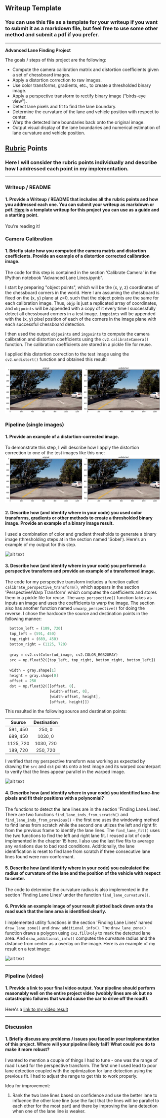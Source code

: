 ## Writeup Template

### You can use this file as a template for your writeup if you want to submit it as a markdown file, but feel free to use some other method and submit a pdf if you prefer.

---

**Advanced Lane Finding Project**

The goals / steps of this project are the following:

* Compute the camera calibration matrix and distortion coefficients given a set of chessboard images.
* Apply a distortion correction to raw images.
* Use color transforms, gradients, etc., to create a thresholded binary image.
* Apply a perspective transform to rectify binary image ("birds-eye view").
* Detect lane pixels and fit to find the lane boundary.
* Determine the curvature of the lane and vehicle position with respect to center.
* Warp the detected lane boundaries back onto the original image.
* Output visual display of the lane boundaries and numerical estimation of lane curvature and vehicle position.

[//]: # (Image References)

[image1]: ./output_images/undistorted_output.png "Road Undistorted"
[image3]: ./output_images/sobel_output.jpg "Binary Example"
[image4]: ./output_images/warp_output.jpg "Warp Example"
[image5]: ./examples/color_fit_lines.jpg "Fit Visual"
[image6]: ./output_images/lane_overlay_output.jpg "Output"
[video1]: ./project_video.mp4 "Video"

## [Rubric](https://review.udacity.com/#!/rubrics/571/view) Points

### Here I will consider the rubric points individually and describe how I addressed each point in my implementation.  

---

### Writeup / README

#### 1. Provide a Writeup / README that includes all the rubric points and how you addressed each one.  You can submit your writeup as markdown or pdf.  [Here](https://github.com/udacity/CarND-Advanced-Lane-Lines/blob/master/writeup_template.md) is a template writeup for this project you can use as a guide and a starting point.  

You're reading it!

### Camera Calibration

#### 1. Briefly state how you computed the camera matrix and distortion coefficients. Provide an example of a distortion corrected calibration image.

The code for this step is contained in the section 'Calibrate Camera' in the IPython notebook "Advanced Lane Lines.ipynb".  

I start by preparing "object points", which will be the (x, y, z) coordinates of the chessboard corners in the world. Here I am assuming the chessboard is fixed on the (x, y) plane at z=0, such that the object points are the same for each calibration image.  Thus, `objp` is just a replicated array of coordinates, and `objpoints` will be appended with a copy of it every time I successfully detect all chessboard corners in a test image.  `imgpoints` will be appended with the (x, y) pixel position of each of the corners in the image plane with each successful chessboard detection.  

I then used the output `objpoints` and `imgpoints` to compute the camera calibration and distortion coefficients using the `cv2.calibrateCamera()` function. The calibration coefficients are stored in a pickle file for reuse.

I applied this distortion correction to the test image using the `cv2.undistort()` function and obtained this result: 

![alt text][image1]

### Pipeline (single images)

#### 1. Provide an example of a distortion-corrected image.

To demonstrate this step, I will describe how I apply the distortion correction to one of the test images like this one:
![alt text][image1]

#### 2. Describe how (and identify where in your code) you used color transforms, gradients or other methods to create a thresholded binary image.  Provide an example of a binary image result.

I used a combination of color and gradient thresholds to generate a binary image (thresholding steps at in the section named 'Sobel').  Here's an example of my output for this step.

![alt text][image3]

#### 3. Describe how (and identify where in your code) you performed a perspective transform and provide an example of a transformed image.

The code for my perspective transform includes a function called `calibrate_perspective_transform()`, which appears in the section 'Perspective/Warp Transform' which computes the coefficients and stores them in a pickle file for reuse. The `warp_perspective()` function takes as inputs an image and uses the coefficients to warp the image. The section also has another function named `unwarp_perspective()` for doing the reverse. I chose the hardcode the source and destination points in the following manner:

```python
  bottom_left = (189, 720)
  top_left = (591, 450)
  top_right = (689, 450)
  bottom_right = (1125, 720)
  
  gray = cv2.cvtColor(ud_image, cv2.COLOR_RGB2GRAY)
  src = np.float32([top_left, top_right, bottom_right, bottom_left])

  width = gray.shape[1]
  height = gray.shape[0]
  offset = 250
  dst = np.float32([[offset, 0],
                    [width-offset, 0],
                    [width-offset, height],
                    [offset, height]])
```

This resulted in the following source and destination points:

| Source        | Destination   | 
|:-------------:|:-------------:| 
| 591, 450      | 250, 0        | 
| 689, 450      | 1030, 0       |
| 1125, 720     | 1030, 720     |
| 189, 720      | 250, 720      |

I verified that my perspective transform was working as expected by drawing the `src` and `dst` points onto a test image and its warped counterpart to verify that the lines appear parallel in the warped image.

![alt text][image4]

#### 4. Describe how (and identify where in your code) you identified lane-line pixels and fit their positions with a polynomial?

The functions to detect the lane lines are in the section 'Finding Lane Lines'. There are two functions `find_lane_inds_from_scratch()` and `find_lane_inds_from_previous()` - the first one uses the windowing method to find lanes from scratch while the second one utlizes the left and right fit from the previous frame to identify the lane lines. The `find_lane_fit()` uses the two functions to find the left and right lane fit. I reused a lot of code implemented in the chapter 15 here. I also use the last five fits to average any variations due to bad road conditions. Additionally, the lane identification is reset to find lane from scratch if three consecutive lane lines found were non-conformant.

#### 5. Describe how (and identify where in your code) you calculated the radius of curvature of the lane and the position of the vehicle with respect to center.

The code to determine the curvature radius is also implemented in the section 'Finding Lane Lines' under the function `find_lane_curvature()`. 

#### 6. Provide an example image of your result plotted back down onto the road such that the lane area is identified clearly.

I implemented utility functions in the section 'Finding Lane Lines' named `draw_lane_zone()` and `draw_additional_info()`. The `draw_lane_zone()` function draws a polygon using `cv2.fillPoly` to mark the detected lane area. And `draw_additional_info()` computes the curvature radius and the distance from center as a overlay on the image. Here is an example of my result on a test image:

![alt text][image6]

---

### Pipeline (video)

#### 1. Provide a link to your final video output.  Your pipeline should perform reasonably well on the entire project video (wobbly lines are ok but no catastrophic failures that would cause the car to drive off the road!).

Here's a [link to my video result](./project_video_processed.mp4)

---

### Discussion

#### 1. Briefly discuss any problems / issues you faced in your implementation of this project.  Where will your pipeline likely fail?  What could you do to make it more robust?

I wanted to mention a couple of things I had to tune - one was the range of road I used for the perspective transform. The first one I used lead to poor lane detection coupled with the optimization for lane detection using the previous fit. I had to adjust the range to get this to work properly.

Idea for improvement:
1. Rank the two lane lines based on confidence and use the better lane to influence the other lane line (use the fact that the lines will be parallel to each other for the most part) and there by improving the lane detection when one of the lane line is weaker.
